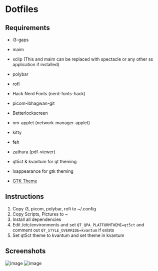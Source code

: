 # Dotfiles

## Requirements

- i3-gaps

- maim
- xclip (This and maim can be replaced with spectacle or any other ss application if installed)
- polybar
- rofi
- Hack Nerd Fonts (nerd-fonts-hack)
- picom-ibhagwan-git
- Betterlockscreen
- nm-applet (network-manager-applet)
- kitty
- feh
- zathura (pdf-viewer)
- qt5ct & kvantum for qt theming
- lxappearance for gtk theming
- [GTK Theme](https://github.com/EliverLara/Sweet)

## Instructions

1. Copy i3, picom, polybar, rofi to ~/.config
2. Copy Scripts, Pictures to ~
3. Install all dependencies
4. Edit /etc/environments and set `QT_QPA_PLATFORMTHEME=qt5ct` and comment out `QT_STYLE_OVERRIDE=kvantum` if exists
5. Set qt5ct theme to kvantum and set theme in kvantum

## Screenshots
![image](https://user-images.githubusercontent.com/68379071/132095894-3284f335-6507-40d7-ae68-16d1dba94239.png)
![image](https://user-images.githubusercontent.com/68379071/132096066-837e3f6e-6826-4ec9-b5ee-6e24a170ff59.png)


